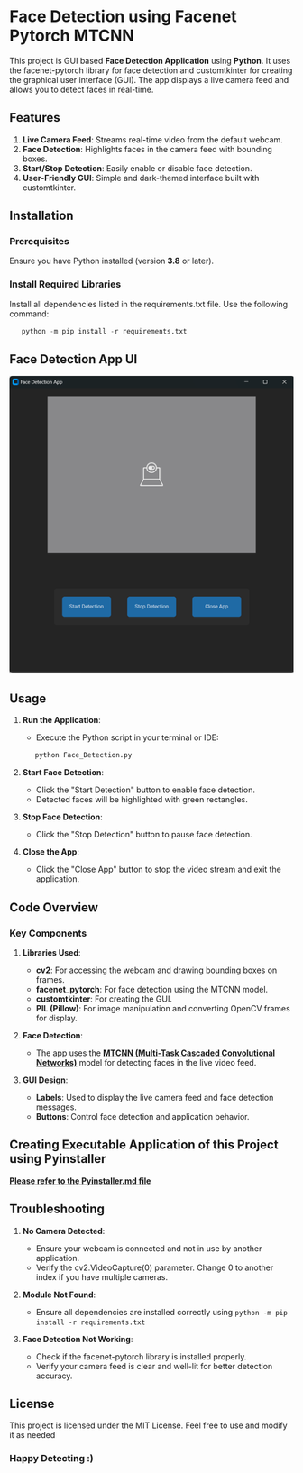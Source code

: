 # Face Detection using Facenet Pytorch MTCNN

This project is GUI based **Face Detection Application** using __Python__. It uses the facenet-pytorch library for face detection and customtkinter for creating the graphical user interface (GUI). The app displays a live camera feed and allows you to detect faces in real-time.

## Features
1. **Live Camera Feed**: Streams real-time video from the default webcam.
2. **Face Detection**: Highlights faces in the camera feed with bounding boxes.
3. **Start/Stop Detection**: Easily enable or disable face detection.
4. **User-Friendly GUI**: Simple and dark-themed interface built with customtkinter.

## Installation
### Prerequisites
Ensure you have Python installed (version **3.8** or later).

### Install Required Libraries
Install all dependencies listed in the requirements.txt file. Use the following command:
   ```python
      python -m pip install -r requirements.txt
   ```

## Face Detection App UI 
<img src="UI.png">

## Usage 
1. **Run the Application**:
     * Execute the Python script in your terminal or IDE:
     ```python
        python Face_Detection.py
     ```
2. **Start Face Detection**:
    * Click the "Start Detection" button to enable face detection.
    * Detected faces will be highlighted with green rectangles.

3. **Stop Face Detection**:
    * Click the "Stop Detection" button to pause face detection.

4. **Close the App**:
    * Click the "Close App" button to stop the video stream and exit the application.


## Code Overview
### Key Components

1. **Libraries Used**:
    * **cv2**: For accessing the webcam and drawing bounding boxes on frames.
    * **facenet_pytorch**: For face detection using the MTCNN model.
    * **customtkinter**: For creating the GUI.
    * **PIL (Pillow)**: For image manipulation and converting OpenCV frames for display.

2. **Face Detection**:
   * The app uses the **[MTCNN (Multi-Task Cascaded Convolutional Networks)](https://arxiv.org/pdf/1604.02878)** model for detecting faces in the live video feed.

3. **GUI Design**:
   * **Labels**: Used to display the live camera feed and face detection messages.
   * **Buttons**: Control face detection and application behavior.

## Creating Executable Application of this Project using Pyinstaller
**[Please refer to the Pyinstaller.md file](Pyinstaller.md)**

## Troubleshooting

1. **No Camera Detected**:
   * Ensure your webcam is connected and not in use by another application.
   * Verify the cv2.VideoCapture(0) parameter. Change 0 to another index if you have multiple cameras.

2. **Module Not Found**:
   * Ensure all dependencies are installed correctly using ```python -m pip install -r requirements.txt```

3. **Face Detection Not Working**:
   * Check if the facenet-pytorch library is installed properly.
   * Verify your camera feed is clear and well-lit for better detection accuracy.
  
## License
This project is licensed under the MIT License. Feel free to use and modify it as needed


### Happy Detecting **:)**

